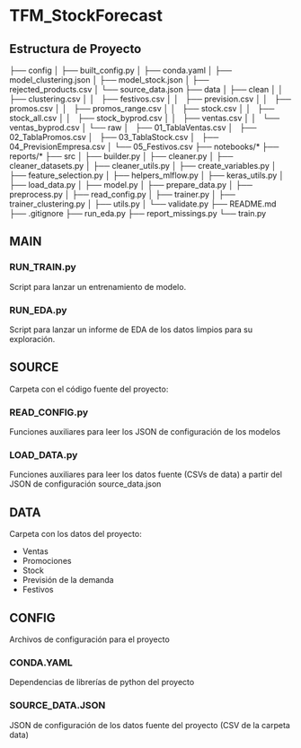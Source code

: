 # TFM_StockForecast

## Estructura de Proyecto

├── config
│   ├── built_config.py
│   ├── conda.yaml
│   ├── model_clustering.json
│   ├── model_stock.json
│   ├── rejected_products.csv
│   └── source_data.json
├── data
│   ├── clean
│	│   ├── clustering.csv
│	│   ├── festivos.csv
│	│   ├── prevision.csv
│	│   ├── promos.csv
│	│   ├── promos_range.csv
│	│   ├── stock.csv
│	│   ├── stock_all.csv
│	│   ├── stock_byprod.csv
│	│   ├── ventas.csv
│	│   └── ventas_byprod.csv
│	└── raw
│	    ├── 01_TablaVentas.csv
│	    ├── 02_TablaPromos.csv
│	    ├── 03_TablaStock.csv
│	    ├── 04_PrevisionEmpresa.csv
│		└── 05_Festivos.csv
├── notebooks/*
├── reports/*
├── src
│	├── builder.py
│	├── cleaner.py
│	├── cleaner_datasets.py
│	├── cleaner_utils.py
│	├── create_variables.py
│	├── feature_selection.py
│	├── helpers_mlflow.py
│	├── keras_utils.py
│	├── load_data.py
│	├── model.py
│	├── prepare_data.py
│	├── preprocess.py
│	├── read_config.py
│	├── trainer.py
│	├── trainer_clustering.py
│	├── utils.py
│	└── validate.py
├── README.md
├── .gitignore
├── run_eda.py
├── report_missings.py
└── train.py



## MAIN

### RUN_TRAIN.py

Script para lanzar un entrenamiento de modelo.

### RUN_EDA.py

Script para lanzar un informe de EDA de los datos limpios para su exploración.

## SOURCE

Carpeta con el código fuente del proyecto:

### READ_CONFIG.py

Funciones auxiliares para leer los JSON de configuración de los modelos

### LOAD_DATA.py

Funciones auxiliares para leer los datos fuente (CSVs de data) a partir del JSON de configuración source_data.json

## DATA

Carpeta con los datos del proyecto:

- Ventas
- Promociones
- Stock
- Previsión de la demanda
- Festivos

## CONFIG

Archivos de configuración para el proyecto

### CONDA.YAML

Dependencias de librerías de python del proyecto

### SOURCE_DATA.JSON

JSON de configuración de los datos fuente del proyecto (CSV de la carpeta data)

